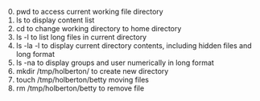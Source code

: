 0. pwd to access current working file directory
1. ls to display content list
2. cd to change working directory to home directory
3. ls -l to list long files in current directory
4. ls -la -l to display current directory contents, including hidden files and long format
5. ls -na to display groups and user numerically  in long format
6. mkdir /tmp/holberton/ to create new directory 
7. touch /tmp/holberton/betty  moving files
8. rm /tmp/holberton/betty to remove file
